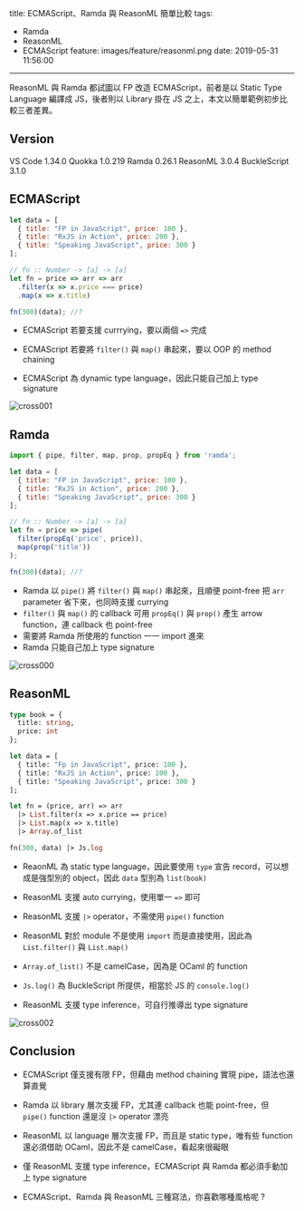 title: ECMAScript、Ramda 與 ReasonML 簡單比較
tags:
  - Ramda
  - ReasonML
  - ECMAScript
feature: images/feature/reasonml.png
date: 2019-05-31 11:56:00
---
ReasonML 與 Ramda 都試圖以 FP 改造 ECMAScript，前者是以 Static Type Language 編譯成 JS，後者則以 Library 掛在 JS 之上，本文以簡單範例初步比較三者差異。

<!-- more -->

## Version

VS Code 1.34.0
Quokka 1.0.219
Ramda 0.26.1
ReasonML 3.0.4
BuckleScript 3.1.0

## ECMAScript

```javascript
let data = [
  { title: "FP in JavaScript", price: 100 },
  { title: "RxJS in Action", price: 200 },
  { title: "Speaking JavaScript", price: 300 }
];

// fn :: Number -> [a] -> [a]
let fn = price => arr => arr
  .filter(x => x.price === price)
  .map(x => x.title)

fn(300)(data); //?
```

* ECMAScript 若要支援 currrying，要以兩個 `=>` 完成

* ECMAScript 若要將 `filter()` 與 `map()` 串起來，要以 OOP 的 method chaining
* ECMAScript 為 dynamic type language，因此只能自己加上 type signature

![cross001](/images/reasonml/comparison/cross001.png)

## Ramda

```javascript
import { pipe, filter, map, prop, propEq } from 'ramda';

let data = [
  { title: "FP in JavaScript", price: 100 },
  { title: "RxJS in Action", price: 200 },
  { title: "Speaking JavaScript", price: 300 }
];

// fn :: Number -> [a] -> [a]
let fn = price => pipe(
  filter(propEq('price', price)),
  map(prop('title'))
);

fn(300)(data); //?
```

* Ramda 以 `pipe()` 將 `filter()` 與 `map()` 串起來，且順便 point-free 把 `arr` parameter 省下來，也同時支援 currying
* `filter()` 與 `map()` 的 callback 可用 `propEq()` 與 `prop()` 產生 arrow function，連 callback 也 point-free
* 需要將 Ramda 所使用的 function 一一 import 進來
* Ramda 只能自己加上 type signature

![cross000](/images/reasonml/comparison/cross000.png)

## ReasonML

```ocaml
type book = {
  title: string,
  price: int
};

let data = [
  { title: "Fp in JavaScript", price: 100 },
  { title: "RxJS in Action", price: 200 },
  { title: "Speaking JavaScript", price: 300 }
];

let fn = (price, arr) => arr
  |> List.filter(x => x.price == price) 
  |> List.map(x => x.title) 
  |> Array.of_list

fn(300, data) |> Js.log
```

* ReaonML 為 static type language，因此要使用 `type` 宣告 record，可以想成是強型別的 object，因此 `data` 型別為 `list(book)`
* ReasonML 支援 auto currying，使用單一 `=>` 即可
* ReasonML 支援 `|>` operator，不需使用 `pipe()` function

* ReasonML 對於 module 不是使用 `import` 而是直接使用，因此為 `List.filter()` 與 `List.map()`
* `Array.of_list()` 不是 camelCase，因為是 OCaml 的 function
* `Js.log()` 為 BuckleScript 所提供，相當於 JS 的 `console.log()`
* ReasonML 支援 type inference，可自行推導出 type signature

![cross002](/images/reasonml/comparison/cross002.png)

## Conclusion

* ECMAScript 僅支援有限 FP，但藉由 method chaining 實現 pipe，語法也還算直覺
* Ramda 以 library 層次支援 FP，尤其連 callback 也能 point-free，但 `pipe()` function 還是沒 `|>` operator 漂亮
* ReasonML 以 language 層次支援 FP，而且是 static type，唯有些 function 還必須借助 OCaml，因此不是 camelCase，看起來很礙眼
* 僅 ReasonML 支援 type inference，ECMAScript 與 Ramda 都必須手動加上 type signature

* ECMAScript、Ramda 與 ReasonML 三種寫法，你喜歡哪種風格呢 ?